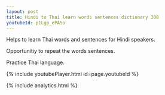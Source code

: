 ```yaml
---
layout: post
title: Hindi to Thai learn words sentences dictionary 308 
youtubeId: p1Lgp_ePA5o
---
```

 
 
Helps to learn Thai words and sentences for Hindi speakers.

Opportunitiy to repeat the words sentences. 

Practice Thai language. 
 
{% include youtubePlayer.html id=page.youtubeId %}
 
 
{% include analytics.html %}